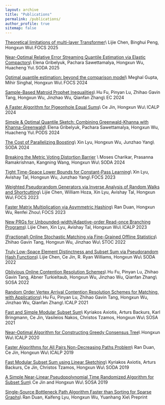 ```yaml
---
layout: archive
title: "Publications"
permalink: /publications/
author_profile: true
sitemap: false
---
```


[Theoretical limitations of multi-layer Transformer](https://arxiv.org/abs/2412.02975)\\
Lijie Chen, Binghui Peng, Hongxun Wu\\
FOCS 2025

[Near-Optimal Relative Error Streaming Quantile Estimation via Elastic Compactors](https://arxiv.org/abs/2411.01384)\\
Elena Gribelyuk, Pachara Sawettamalya, Hongxun Wu, Huacheng Yu\\
SODA 2025

[Optimal quantile estimation: beyond the comparison model](https://arxiv.org/abs/2404.03847)\\
Meghal Gupta, Mihir Singhal, Hongxun Wu\\
FOCS 2024

[Sample-Based Matroid Prophet Inequalities](https://arxiv.org/abs/2406.12799)\\
Hu Fu, Pinyan Lu, Zhihao Gavin Tang, Hongxun Wu, Jinzhao Wu, Qianfan Zhang\\
EC 2024

[A Faster Algorithm for Pigeonhole Equal Sums](https://arxiv.org/abs/2403.19117)\\
Ce Jin, Hongxun Wu\\
ICALP 2024

[Simple & Optimal Quantile Sketch: Combining Greenwald-Khanna with Khanna-Greenwald](https://dl.acm.org/doi/10.1145/3651610)\\
Elena Gribelyuk, Pachara Sawettamalya, Hongxun Wu, Huacheng Yu\\
PODS 2024

[The Cost of Parallelizing Boosting](https://arxiv.org/abs/2402.15145)\\
Xin Lyu, Hongxun Wu, Junzhao Yang\\
SODA 2024

[Breaking the Metric Voting Distortion Barrier](https://arxiv.org/abs/2306.17838) \\
Moses Charikar, Prasanna Ramakrishnan, Kangning Wang, Hongxun Wu\\
SODA 2024

[Tight Time-Space Lower Bounds for Constant-Pass Learning](https://arxiv.org/abs/2310.08070)\\
Xin Lyu, Avishay Tal, Hongxun Wu, Junzhao Yang\\
FOCS 2023

[Weighted Pseudorandom Generators via Inverse Analysis of Random Walks and Shortcutting](https://eccc.weizmann.ac.il/report/2023/114/)\\
Lijie Chen, William Hoza, Xin Lyu, Avishay Tal, Hongxun Wu\\
FOCS 2023

[Faster Matrix Multiplication via Asymmetric Hashing](https://arxiv.org/abs/2210.10173)\\
Ran Duan, Hongxun Wu, Renfei Zhou\\
FOCS 2023

[New PRGs for Unbounded-width/Adaptive-order Read-once Branching Programs](https://drops.dagstuhl.de/opus/volltexte/2023/18091/)\\
Lijie Chen, Xin Lyu, Avishay Tal, Hongxun Wu\\
ICALP 2023

[(Fractional) Online Stochastic Matching via Fine-Grained Offline Statistics](https://arxiv.org/abs/2204.06851)\\
Zhihao Gavin Tang, Hongxun Wu, Jinzhao Wu\\
STOC 2022

[Truly Low-Space Element Distinctness and Subset Sum via Pseudorandom Hash Functions](https://arxiv.org/abs/2111.01759)\\
Lijie Chen, Ce Jin, R. Ryan Williams, Hongxun Wu\\
SODA 2022

[Oblivious Online Contention Resolution Schemes](https://arxiv.org/abs/2111.10607)\\
Hu Fu, Pinyan Lu, Zhihao Gavin Tang, Abner Turkieltaub, Hongxun Wu, Jinzhao Wu, Qianfan Zhang\\
SOSA 2022

[Random Order Vertex Arrival Contention Resolution Schemes for Matching, with Applications](https://drops.dagstuhl.de/opus/volltexte/2021/14137/)\\
Hu Fu, Pinyan Lu, Zhihao Gavin Tang, Hongxun Wu, Jinzhao Wu, Qianfan Zhang\\
ICALP 2021

[Fast and Simple Modular Subset Sum](https://arxiv.org/abs/2008.10577)\\
Kyriakos Axiotis, Arturs Backurs, Karl Bringmann, Ce Jin, Vasileios Nakos, Christos Tzamos, Hongxun Wu\\
SOSA 2021

[Near-Optimal Algorithm for Constructing Greedy Consensus Tree](https://drops.dagstuhl.de/opus/volltexte/2020/12512/)\\
Hongxun Wu\\
ICALP 2020

[Faster Algorithms for All Pairs Non-Decreasing Paths Problem](https://arxiv.org/abs/1904.10701)\\
Ran Duan, Ce Jin, Hongxun Wu\\
ICALP 2019

[Fast Modular Subset Sum using Linear Sketching](https://epubs.siam.org/doi/abs/10.1137/1.9781611975482.4)\\
Kyriakos Axiotis, Arturs Backurs, Ce Jin, Christos Tzamos, Hongxun Wu\\
SODA 2019

[A Simple Near-Linear Pseudopolynomial Time Randomized Algorithm for Subset Sum](https://arxiv.org/abs/1807.11597)\\
Ce Jin and Hongxun Wu\\
SOSA 2019

[Single-Source Bottleneck Path Algorithm Faster than Sorting for Sparse Graphs](https://arxiv.org/abs/1808.10658)\\
Ran Duan, Kaifeng Lyu, Hongxun Wu, Yuanhang Xie\\
Preprint
